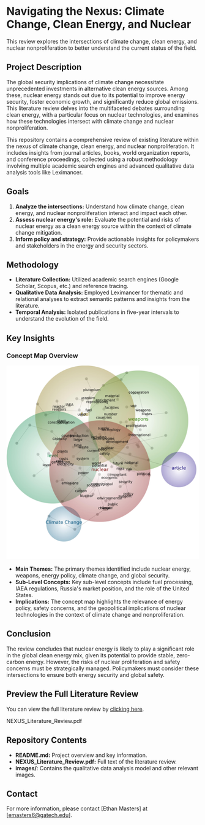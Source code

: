 # Navigating the Nexus: Climate Change, Clean Energy, and Nuclear

This review explores the intersections of climate change, clean energy, and nuclear nonproliferation to better understand the current status of the field.

## Project Description

The global security implications of climate change necessitate unprecedented investments in alternative clean energy sources. Among these, nuclear energy stands out due to its potential to improve energy security, foster economic growth, and significantly reduce global emissions. This literature review delves into the multifaceted debates surrounding clean energy, with a particular focus on nuclear technologies, and examines how these technologies intersect with climate change and nuclear nonproliferation.

This repository contains a comprehensive review of existing literature within the nexus of climate change, clean energy, and nuclear nonproliferation. It includes insights from journal articles, books, world organization reports, and conference proceedings, collected using a robust methodology involving multiple academic search engines and advanced qualitative data analysis tools like Leximancer.

## Goals

1. **Analyze the intersections:** Understand how climate change, clean energy, and nuclear nonproliferation interact and impact each other.
2. **Assess nuclear energy's role:** Evaluate the potential and risks of nuclear energy as a clean energy source within the context of climate change mitigation.
3. **Inform policy and strategy:** Provide actionable insights for policymakers and stakeholders in the energy and security sectors.

## Methodology

- **Literature Collection:** Utilized academic search engines (Google Scholar, Scopus, etc.) and reference tracing.
- **Qualitative Data Analysis:** Employed Leximancer for thematic and relational analyses to extract semantic patterns and insights from the literature.
- **Temporal Analysis:** Isolated publications in five-year intervals to understand the evolution of the field.

## Key Insights

### Concept Map Overview
![Qualitative Data Analysis Model](assets/E_Nexus-concept-map.jpeg)

- **Main Themes:** The primary themes identified include nuclear energy, weapons, energy policy, climate change, and global security.
- **Sub-Level Concepts:** Key sub-level concepts include fuel processing, IAEA regulations, Russia's market position, and the role of the United States.
- **Implications:** The concept map highlights the relevance of energy policy, safety concerns, and the geopolitical implications of nuclear technologies in the context of climate change and nonproliferation.

## Conclusion

The review concludes that nuclear energy is likely to play a significant role in the global clean energy mix, given its potential to provide stable, zero-carbon energy. However, the risks of nuclear proliferation and safety concerns must be strategically managed. Policymakers must consider these intersections to ensure both energy security and global safety.

## Preview the Full Literature Review
You can view the full literature review by [clicking here](NEXUS_Literature_Review.pdf).

NEXUS_Literature_Review.pdf

## Repository Contents

- **README.md:** Project overview and key information.
- **NEXUS_Literature_Review.pdf:** Full text of the literature review.
- **images/**: Contains the qualitative data analysis model and other relevant images.

## Contact

For more information, please contact [Ethan Masters] at [emasters6@gatech.edu].

